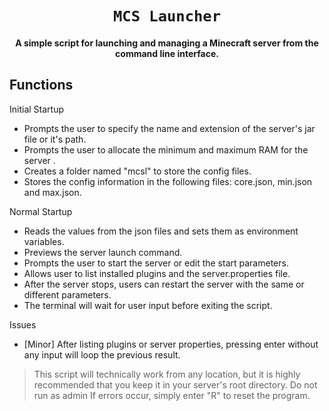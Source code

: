 <div align="center">
    
# `MCS Launcher`
#### A simple script for launching and managing a Minecraft server from the command line interface.
</div>

## Functions

Initial Startup
- Prompts the user to specify the name and extension of the server's jar file or it's path.
- Prompts the user to allocate the minimum and maximum RAM for the server .
- Creates a folder named "mcsl" to store the config files.
- Stores the config information in the following files: core.json, min.json and max.json.

Normal Startup
- Reads the values from the json files and sets them as environment variables.
- Previews the server launch command.
- Prompts the user to start the server or edit the start parameters.
- Allows user to list installed plugins and the server.properties file.
- After the server stops, users can restart the server with the same or different parameters. 
- The terminal will wait for user input before exiting the script.

Issues
- [Minor] After listing plugins or server properties, pressing enter without any input will loop the previous result.

>This script will technically work from any location, but it is highly recommended that you keep it in your server's root directory.
>Do not run as admin
>If errors occur, simply enter "R" to reset the program.
